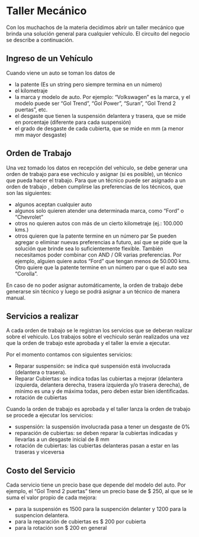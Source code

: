 # Taller Mecánico

Con los muchachos de la materia decidimos abrir un taller mecánico que brinda una solución general para cualquier vehículo. El circuito del negocio se describe a continuación.

## Ingreso de un Vehículo

Cuando viene un auto se toman los datos de

- la patente (Es un string pero siempre termina en un número)
- el kilometraje
- la marca y modelo de auto. Por ejemplo: “Volkswagen” es la marca, y el modelo puede ser “Gol Trend”, “Gol Power”, “Suran”, “Gol Trend 2 puertas”, etc.
- el desgaste que tienen la suspensión delantera y trasera, que se mide en porcentaje (diferente para cada suspensión)
- el grado de desgaste de cada cubierta, que se mide en mm (a menor mm mayor desgaste)

## Orden de Trabajo

Una vez tomado los datos en recepción del vehiculo, se debe generar una orden de trabajo para ese vechiculo y asignar (si es posible), un técnico que pueda hacer el trabajo. Para que un técnico puede ser asignado a un orden de trabajo , deben cumplirse las preferencias de los técnicos, que son las siguientes:

- algunos aceptan cualquier auto
- algunos solo quieren atender una determinada marca, como “Ford” o “Chevrolet”
- otros no quieren autos con más de un cierto kilometraje (ej.: 100.000 kms.)
- otros quieren que la patente termine en un número par
  Se pueden agregar o eliminar nuevas preferencias a futuro, así que se pide que la solución que brinde sea lo suficientemente flexible. También necesitamos poder combinar con AND / OR varias preferencias. Por ejemplo, alguien quiere autos “Ford” que tengan menos de 50.000 kms. Otro quiere que la patente termine en un número par o que el auto sea “Corolla”.

En caso de no poder asignar automáticamente, la orden de trabajo debe generarse sin técnico y luego se podrá asignar a un técnico de manera manual.

## Servicios a realizar

A cada orden de trabajo se le registran los servicios que se deberan realizar sobre el vehiculo. Los trabajos sobre el vechiculo serán realizados una vez que la orden de trabajo este aprobada y el taller la envie a ejecutar.

Por el momento contamos con siguientes servicios:

- Reparar suspensión: se indica qué suspensión está involucrada (delantera o trasera).
- Reparar Cubiertas: se indica todas las cubiertas a mejorar (delantera izquierda, delantera derecha, trasera izquierda y/o trasera derecha), de mínimo es una y de máxima todas, pero deben estar bien identificadas.
- rotación de cubiertas

Cuando la orden de trabajo es aprobada y el taller lanza la orden de trabajo se procede a ejecutar los servicios:

- suspensión: la suspensión involucrada pasa a tener un desgaste de 0%
- reparación de cubiertas: se deben reparar la cubiertas indicadas y llevarlas a un desgaste inicial de 8 mm
- rotación de cubiertas: las cubiertas delanteras pasan a estar en las traseras y viceversa

## Costo del Servicio

Cada servicio tiene un precio base que depende del modelo del auto. Por ejemplo, el “Gol Trend 2 puertas” tiene un precio base de $ 250, al que se le suma el valor propio de cada mejora:

- para la suspensión es 1500 para la suspención delanter y 1200 para la suspencion delantera.
- para la reparación de cubiertas es $ 200 por cubierta
- para la rotación son $ 200 en general
